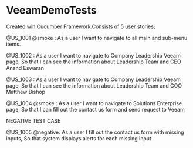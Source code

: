 # VeeamDemoTests
Created wih Cucumber Framework.Consists of 5 user stories;

@US_1001 @smoke : As a user I want to navigate to all main and sub-menu items. 

@US_1002  : As a user I want to navigate to Company Leadership Veeam page, So that I can see the information about Leadership Team and CEO Anand Eswaran 
 
@US_1003 : As a user I want to navigate to Company Leadership Veeam page, So that I can see the information about Leadership Team and COO Matthew Bishop 
  
@US_1004 @smoke : As a user I want to navigate to Solutions Enterprise page, So that I can fill out the contact us form and send request to Veeam 
 
NEGATIVE TEST CASE

@US_1005 @negative: As a user I fill out the contact us form with missing inputs, So that system displays alerts for each missing input 
 
